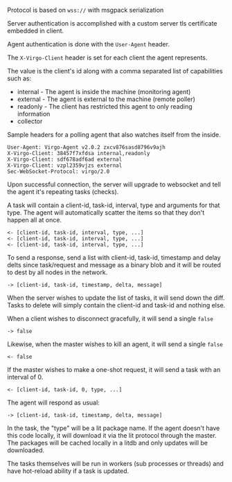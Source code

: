 Protocol is based on `wss://` with msgpack serialization

Server authentication is accomplished with a custom server tls certificate
embedded in client.

Agent authentication is done with the `User-Agent` header.

The `X-Virgo-Client` header is set for each client the agent represents.

The value is the client's id along with a comma separated list of capabilities
such as:

 - internal - The agent is inside the machine (monitoring agent)
 - external - The agent is external to the machine (remote poller)
 - readonly - The client has restricted this agent to only reading information
 - collector

Sample headers for a polling agent that also watches itself from the inside.

```http
User-Agent: Virgo-Agent v2.0.2 zxcv876sasd8796v9ajh
X-Virgo-Client: 38457f7xfdsa internal,readonly
X-Virgo-Client: sdf678adf6ad external
X-Virgo-Client: vzpl2359vjzs external
Sec-WebSocket-Protocol: virgo/2.0
```

Upon successful connection, the server will upgrade to websocket and tell the
agent it's repeating tasks (checks).

A task will contain a client-id, task-id, interval, type and arguments for
that type. The agent will automatically scatter the items so that they don't
happen all at once.

    <- [client-id, task-id, interval, type, ...]
    <- [client-id, task-id, interval, type, ...]
    <- [client-id, task-id, interval, type, ...]

To send a response, send a list with client-id, task-id, timestamp and delay
delts since task/request and message as a binary blob and it will be routed to
dest by all nodes in the network.

    -> [client-id, task-id, timestamp, delta, message]

When the server wishes to update the list of tasks, it will send down the
diff.  Tasks to delete will simply contain the client-id and task-id and
nothing else.

When a client wishes to disconnect gracefully, it will send a single `false`

    -> false

Likewise, when the master wishes to kill an agent, it will send a single `false`

    <- false

If the master wishes to make a one-shot request, it will send a task with an
interval of 0.

    <- [client-id, task-id, 0, type, ...]

The agent will respond as usual:

    -> [client-id, task-id, timestamp, delta, message]

In the task, the "type" will be a lit package name.  If the agent doesn't have
this code locally, it will download it via the lit protocol through the
master.  The packages will be cached locally in a litdb and only updates will
be downloaded.

The tasks themselves will be run in workers (sub processes or threads) and
have hot-reload ability if a task is updated.
